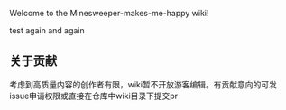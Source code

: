 Welcome to the Minesweeper-makes-me-happy wiki!

test again and again

## 关于贡献

考虑到高质量内容的创作者有限，wiki暂不开放游客编辑。有贡献意向的可发issue申请权限或直接在仓库中wiki目录下提交pr
